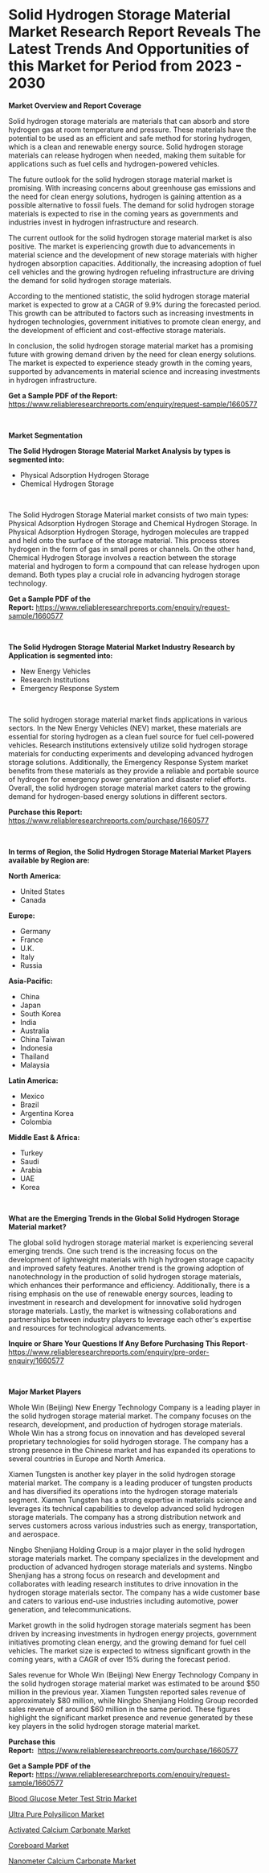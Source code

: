 <p><h1>Solid Hydrogen Storage Material Market Research Report Reveals The Latest Trends And Opportunities of this Market for Period from 2023 - 2030</h1></p><p><strong>Market Overview and Report Coverage</strong></p>
<p><p>Solid hydrogen storage materials are materials that can absorb and store hydrogen gas at room temperature and pressure. These materials have the potential to be used as an efficient and safe method for storing hydrogen, which is a clean and renewable energy source. Solid hydrogen storage materials can release hydrogen when needed, making them suitable for applications such as fuel cells and hydrogen-powered vehicles.</p><p>The future outlook for the solid hydrogen storage material market is promising. With increasing concerns about greenhouse gas emissions and the need for clean energy solutions, hydrogen is gaining attention as a possible alternative to fossil fuels. The demand for solid hydrogen storage materials is expected to rise in the coming years as governments and industries invest in hydrogen infrastructure and research.</p><p>The current outlook for the solid hydrogen storage material market is also positive. The market is experiencing growth due to advancements in material science and the development of new storage materials with higher hydrogen absorption capacities. Additionally, the increasing adoption of fuel cell vehicles and the growing hydrogen refueling infrastructure are driving the demand for solid hydrogen storage materials.</p><p>According to the mentioned statistic, the solid hydrogen storage material market is expected to grow at a CAGR of 9.9% during the forecasted period. This growth can be attributed to factors such as increasing investments in hydrogen technologies, government initiatives to promote clean energy, and the development of efficient and cost-effective storage materials.</p><p>In conclusion, the solid hydrogen storage material market has a promising future with growing demand driven by the need for clean energy solutions. The market is expected to experience steady growth in the coming years, supported by advancements in material science and increasing investments in hydrogen infrastructure.</p></p>
<p><strong>Get a Sample PDF of the Report:</strong> <a href="https://www.reliableresearchreports.com/enquiry/request-sample/1660577">https://www.reliableresearchreports.com/enquiry/request-sample/1660577</a></p>
<p>&nbsp;</p>
<p><strong>Market Segmentation</strong></p>
<p><strong>The Solid Hydrogen Storage Material Market Analysis by types is segmented into:</strong></p>
<p><ul><li>Physical Adsorption Hydrogen Storage</li><li>Chemical Hydrogen Storage</li></ul></p>
<p>&nbsp;</p>
<p><p>The Solid Hydrogen Storage Material market consists of two main types: Physical Adsorption Hydrogen Storage and Chemical Hydrogen Storage. In Physical Adsorption Hydrogen Storage, hydrogen molecules are trapped and held onto the surface of the storage material. This process stores hydrogen in the form of gas in small pores or channels. On the other hand, Chemical Hydrogen Storage involves a reaction between the storage material and hydrogen to form a compound that can release hydrogen upon demand. Both types play a crucial role in advancing hydrogen storage technology.</p></p>
<p><strong>Get a Sample PDF of the Report:</strong>&nbsp;<a href="https://www.reliableresearchreports.com/enquiry/request-sample/1660577">https://www.reliableresearchreports.com/enquiry/request-sample/1660577</a></p>
<p>&nbsp;</p>
<p><strong>The Solid Hydrogen Storage Material Market Industry Research by Application is segmented into:</strong></p>
<p><ul><li>New Energy Vehicles</li><li>Research Institutions</li><li>Emergency Response System</li></ul></p>
<p>&nbsp;</p>
<p><p>The solid hydrogen storage material market finds applications in various sectors. In the New Energy Vehicles (NEV) market, these materials are essential for storing hydrogen as a clean fuel source for fuel cell-powered vehicles. Research institutions extensively utilize solid hydrogen storage materials for conducting experiments and developing advanced hydrogen storage solutions. Additionally, the Emergency Response System market benefits from these materials as they provide a reliable and portable source of hydrogen for emergency power generation and disaster relief efforts. Overall, the solid hydrogen storage material market caters to the growing demand for hydrogen-based energy solutions in different sectors.</p></p>
<p><strong>Purchase this Report:</strong>&nbsp; <a href="https://www.reliableresearchreports.com/purchase/1660577">https://www.reliableresearchreports.com/purchase/1660577</a></p>
<p>&nbsp;</p>
<p><strong>In terms of Region, the Solid Hydrogen Storage Material Market Players available by Region are:</strong></p>
<p>
    <p> <strong> North America: </strong>
        <ul>
            <li>United States</li>
            <li>Canada</li>
        </ul>
        </p> 
    <p> <strong> Europe: </strong>
        <ul>
            <li>Germany</li>
            <li>France</li>
            <li>U.K.</li>
            <li>Italy</li>
            <li>Russia</li>
        </ul>
        </p> 
    <p> <strong> Asia-Pacific: </strong>
        <ul>
            <li>China</li>
            <li>Japan</li>
            <li>South Korea</li>
            <li>India</li>
            <li>Australia</li>
            <li>China Taiwan</li>
            <li>Indonesia</li>
            <li>Thailand</li>
            <li>Malaysia</li>
        </ul>
        </p> 
    <p> <strong> Latin America: </strong>
        <ul>
            <li>Mexico</li>
            <li>Brazil</li>
            <li>Argentina Korea</li>
            <li>Colombia</li>
        </ul>
        </p> 
    <p> <strong> Middle East & Africa: </strong>
        <ul>
            <li>Turkey</li>
            <li>Saudi</li>
            <li>Arabia</li>
            <li>UAE</li>
            <li>Korea</li>
        </ul>
    </p>
    </p>
<p>&nbsp;</p>
<p><strong>What are the Emerging Trends in the Global Solid Hydrogen Storage Material market?</strong></p>
<p><p>The global solid hydrogen storage material market is experiencing several emerging trends. One such trend is the increasing focus on the development of lightweight materials with high hydrogen storage capacity and improved safety features. Another trend is the growing adoption of nanotechnology in the production of solid hydrogen storage materials, which enhances their performance and efficiency. Additionally, there is a rising emphasis on the use of renewable energy sources, leading to investment in research and development for innovative solid hydrogen storage materials. Lastly, the market is witnessing collaborations and partnerships between industry players to leverage each other's expertise and resources for technological advancements.</p></p>
<p><strong>Inquire or Share Your Questions If Any Before Purchasing This Report</strong>- <a href="https://www.reliableresearchreports.com/enquiry/pre-order-enquiry/1660577">https://www.reliableresearchreports.com/enquiry/pre-order-enquiry/1660577</a></p>
<p>&nbsp;</p>
<p><strong>Major Market Players</strong></p>
<p><p>Whole Win (Beijing) New Energy Technology Company is a leading player in the solid hydrogen storage material market. The company focuses on the research, development, and production of hydrogen storage materials. Whole Win has a strong focus on innovation and has developed several proprietary technologies for solid hydrogen storage. The company has a strong presence in the Chinese market and has expanded its operations to several countries in Europe and North America.</p><p>Xiamen Tungsten is another key player in the solid hydrogen storage material market. The company is a leading producer of tungsten products and has diversified its operations into the hydrogen storage materials segment. Xiamen Tungsten has a strong expertise in materials science and leverages its technical capabilities to develop advanced solid hydrogen storage materials. The company has a strong distribution network and serves customers across various industries such as energy, transportation, and aerospace.</p><p>Ningbo Shenjiang Holding Group is a major player in the solid hydrogen storage materials market. The company specializes in the development and production of advanced hydrogen storage materials and systems. Ningbo Shenjiang has a strong focus on research and development and collaborates with leading research institutes to drive innovation in the hydrogen storage materials sector. The company has a wide customer base and caters to various end-use industries including automotive, power generation, and telecommunications.</p><p>Market growth in the solid hydrogen storage materials segment has been driven by increasing investments in hydrogen energy projects, government initiatives promoting clean energy, and the growing demand for fuel cell vehicles. The market size is expected to witness significant growth in the coming years, with a CAGR of over 15% during the forecast period.</p><p>Sales revenue for Whole Win (Beijing) New Energy Technology Company in the solid hydrogen storage material market was estimated to be around $50 million in the previous year. Xiamen Tungsten reported sales revenue of approximately $80 million, while Ningbo Shenjiang Holding Group recorded sales revenue of around $60 million in the same period. These figures highlight the significant market presence and revenue generated by these key players in the solid hydrogen storage material market.</p></p>
<p><strong>Purchase this Report:</strong>&nbsp;&nbsp;<a href="https://www.reliableresearchreports.com/purchase/1660577">https://www.reliableresearchreports.com/purchase/1660577</a></p>
<p></p>
<p><strong>Get a Sample PDF of the Report:</strong>&nbsp;<a href="https://www.reliableresearchreports.com/enquiry/request-sample/1660577">https://www.reliableresearchreports.com/enquiry/request-sample/1660577</a></p>
<p><p><a href="https://medium.com/@prakrishnarp23/blood-glucose-meter-test-strip-market-insight-market-trends-growth-forecasted-from-2023-to-2030-e6cda8e603fa">Blood Glucose Meter Test Strip Market</a></p><p><a href="https://medium.com/@the.strong.zer0/ultra-pure-polysilicon-market-trends-forecast-and-competitive-analysis-to-2030-32121d4f5d2c">Ultra Pure Polysilicon Market</a></p><p><a href="https://medium.com/@reportmines/activated-calcium-carbonate-market-furnishes-information-on-market-share-market-trends-and-market-f6c30b0d9ec7">Activated Calcium Carbonate Market</a></p><p><a href="https://medium.com/@viksingh034/coreboard-market-comprehensive-assessment-by-type-application-and-geography-5bd5400b1d04">Coreboard Market</a></p><p><a href="https://medium.com/@humanhydrohq/nanometer-calcium-carbonate-market-the-key-to-successful-business-strategy-forecast-till-2030-239c1ba5a349">Nanometer Calcium Carbonate Market</a></p></p>